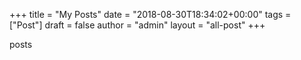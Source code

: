 +++
title = "My Posts"
date = "2018-08-30T18:34:02+00:00"
tags = ["Post"]
draft = false
author = "admin"
layout = "all-post"
+++

posts
